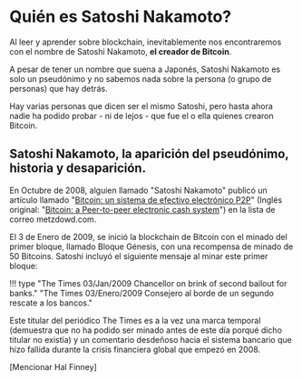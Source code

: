 # Quién es Satoshi Nakamoto?

Al leer y aprender sobre blockchain, inevitablemente nos encontraremos con el nombre de Satoshi Nakamoto, **el creador de Bitcoin**.

A pesar de tener un nombre que suena a Japonés, Satoshi Nakamoto es solo un pseudónimo y no sabemos nada sobre la persona (o grupo de personas) que hay detrás. 

Hay varias personas que dicen ser el mismo Satoshi, pero hasta ahora nadie ha podido probar - ni de lejos - que fue el o ella quienes crearon Bitcoin.

## Satoshi Nakamoto, la aparición del pseudónimo, historia y desaparición.

En Octubre de 2008, alguien llamado "Satoshi Nakamoto" publicó un artículo llamado "[Bitcoin: un sistema de efectivo electrónico P2P](https://bitcoin.org/files/bitcoin-paper/bitcoin_es_latam.pdf)" (Inglés original: "[Bitcoin: a Peer-to-peer electronic cash system](https://bitcoin.org/bitcoin.pdf)") en la lista de correo metzdowd.com. 

El 3 de Enero de 2009, se inició la blockchain de Bitcoin con el minado del primer bloque, llamado Bloque Génesis, con una recompensa de minado de 50 Bitcoins. Satoshi incluyó el siguiente mensaje al minar este primer bloque:

!!! type "The Times 03/Jan/2009 Chancellor on brink of second bailout for banks."
    "The Times 03/Enero/2009 Consejero al borde de un segundo rescate a los bancos."

Este titular del periódico The Times es a la vez una marca temporal (demuestra que no ha podido ser minado antes de este día porqué dicho titular no existía) y un comentario desdeñoso hacia el sistema bancario que hizo fallida durante la crisis financiera global que empezó en 2008.



[Mencionar Hal Finney]